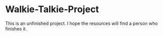 # Walkie-Talkie-Project
This is an unfinished project. I hope the resources will find a person who finishes it.

